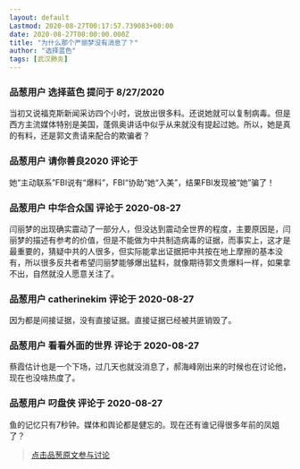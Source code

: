 ```yaml
---
layout: default
Lastmod: 2020-08-27T00:17:57.739083+00:00
date: 2020-08-27T00:00:00.000Z
title: "为什么那个严丽梦没有消息了？"
author: "选择蓝色"
tags: [武汉肺炎]
---
```



### 品葱用户 **选择蓝色** 提问于 8/27/2020
    
当初又说福克斯新闻采访四个小时，说放出很多料。还说她就可以复制病毒。但是西方主流媒体特别是美国，蓬佩奥讲话中似乎从来就没有提起过她。所以，她是真的有料，还是郭文贵请来配合的欺骗者？
    
                

### 品葱用户 **请你善良2020** 评论于 
        
她“主动联系”FBI说有“爆料”，FBI“协助”她“入美”，结果FBI发现被“她”骗了！
        
                

### 品葱用户 **中华合众国** 评论于 2020-08-27
        
闫丽梦的出现确实震动了一部分人，但没达到震动全世界的程度，主要原因是，闫丽梦的描述有参考的价值，但是不能做为中共制造病毒的证据，而事实上，这才是最重要的，猜疑中共的人很多，但实际能拿出证据把中共按在地上摩擦的基本没有，所以很多反共者希望闫丽梦能够爆出猛料，就像期待郭文贵爆料一样，如果拿不出，自然就没人愿意关注了。
        
                

### 品葱用户 **catherinekim** 评论于 2020-08-27
        
因为都是间接证据，没有直接证据。直接证据已经被共匪销毁了。
        
                

### 品葱用户 **看看外面的世界** 评论于 2020-08-27
        
蔡霞估计也是一个下场，过几天也就没消息了，郝海峰刚出来的时候也在讨论他，现在也没啥热度了。
        
                

### 品葱用户 **叼盘侠** 评论于 2020-08-27
        
鱼的记忆只有7秒钟。媒体和舆论都是健忘的。现在还有谁记得很多年前的凤姐了？
        
                





> [点击品葱原文参与讨论](https://pincong.rocks/question/30294)

